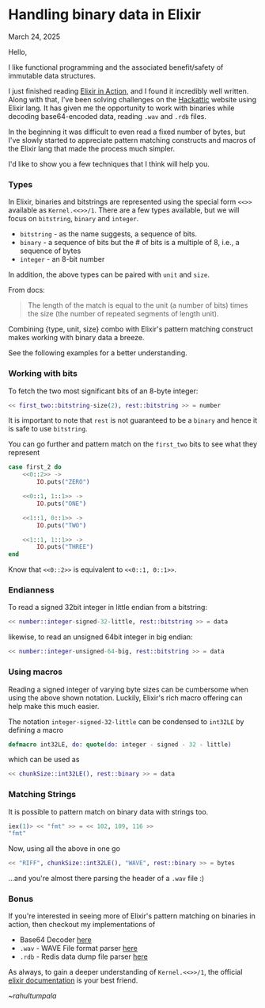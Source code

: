 # Handling binary data in Elixir

March 24, 2025

Hello,

I like functional programming and the associated benefit/safety of immutable data structures.

I just finished reading [Elixir in Action,](https://www.manning.com/books/elixir-in-action) and I found it incredibly well written. Along with that, I've been solving challenges on the [Hackattic](https://hackattic.com) website using Elixir lang. It has given me the opportunity to work with binaries while decoding base64-encoded data, reading `.wav` and `.rdb` files.

In the beginning it was difficult to even read a fixed number of bytes, but I've slowly started to appreciate pattern matching constructs and macros of the Elixir lang that made the process much simpler.

I'd like to show you a few techniques that I think will help you.

### Types

In Elixir, binaries and bitstrings are represented using the special form `<<>>` available as `Kernel.<<>>/1`. There are a few types available, but we will focus on `bitstring`, `binary` and `integer`.

- `bitstring` - as the name suggests, a sequence of bits.
- `binary` - a sequence of bits but the # of bits is a multiple of 8, i.e., a sequence of bytes
- `integer` - an 8-bit number

In addition, the above types can be paired with `unit` and `size`.

From docs:

> The length of the match is equal to the unit (a number of bits) times the size (the number of repeated segments of length unit).

Combining {type, unit, size} combo with Elixir's pattern matching construct makes working with binary data a breeze.

See the following examples for a better understanding.

### Working with bits

To fetch the two most significant bits of an 8-byte integer:

```elixir
<< first_two::bitstring-size(2), rest::bitstring >> = number
```

It is important to note that `rest` is not guaranteed to be a `binary` and hence it is safe to use `bitstring`.

You can go further and pattern match on the `first_two` bits to see what they represent

```elixir
case first_2 do
    <<0::2>> ->
        IO.puts("ZERO")

    <<0::1, 1::1>> ->
        IO.puts("ONE")

    <<1::1, 0::1>> ->
        IO.puts("TWO")

    <<1::1, 1::1>> ->
        IO.puts("THREE")
end
```

Know that `<<0::2>>` is equivalent to `<<0::1, 0::1>>`.

### Endianness

To read a signed 32bit integer in little endian from a bitstring:

```elixir
<< number::integer-signed-32-little, rest::bitstring >> = data
```

likewise, to read an unsigned 64bit integer in big endian:

```elixir
<< number::integer-unsigned-64-big, rest::bitstring >> = data
```

### Using macros

Reading a signed integer of varying byte sizes can be cumbersome when using the above shown notation. Luckily, Elixir's rich macro offering can help make this much easier.

The notation `integer-signed-32-little` can be condensed to `int32LE` by defining a macro

```elixir
defmacro int32LE, do: quote(do: integer - signed - 32 - little)
```

which can be used as

```elixir
<< chunkSize::int32LE(), rest::binary >> = data
```

### Matching Strings

It is possible to pattern match on binary data with strings too.

```elixir
iex(1)> << "fmt" >> = << 102, 109, 116 >>
"fmt"
```

Now, using all the above in one go

```elixir
<< "RIFF", chunkSize::int32LE(), "WAVE", rest::binary >> = bytes
```

...and you're almost there parsing the header of a `.wav` file :)

### Bonus

If you're interested in seeing more of Elixir's pattern matching on binaries in action, then checkout my implementations of

- Base64 Decoder [here](https://github.com/rahultumpala/hackattic/blob/master/lib/the_redis_one/base64.ex)
- `.wav` - WAVE File format parser [here](https://github.com/rahultumpala/hackattic/blob/master/lib/touch_tone_dialing/WaveFormat.ex)
- `.rdb` - Redis data dump file parser [here](https://github.com/rahultumpala/hackattic/blob/master/lib/the_redis_one/RDBFormat.ex)


As always, to gain a deeper understanding of `Kernel.<<>>/1`, the official [elixir documentation](https://hexdocs.pm/elixir/Kernel.SpecialForms.html#%3C%3C%3E%3E/1) is your best friend.

_~rahultumpala_